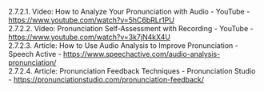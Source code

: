 2.7.2.1. Video: How to Analyze Your Pronunciation with Audio - YouTube - https://www.youtube.com/watch?v=5hC6bRLr1PU  
2.7.2.2. Video: Pronunciation Self-Assessment with Recording - YouTube - https://www.youtube.com/watch?v=3k7jN4kX4U  
2.7.2.3. Article: How to Use Audio Analysis to Improve Pronunciation - Speech Active - https://www.speechactive.com/audio-analysis-pronunciation/  
2.7.2.4. Article: Pronunciation Feedback Techniques - Pronunciation Studio - https://pronunciationstudio.com/pronunciation-feedback/  
